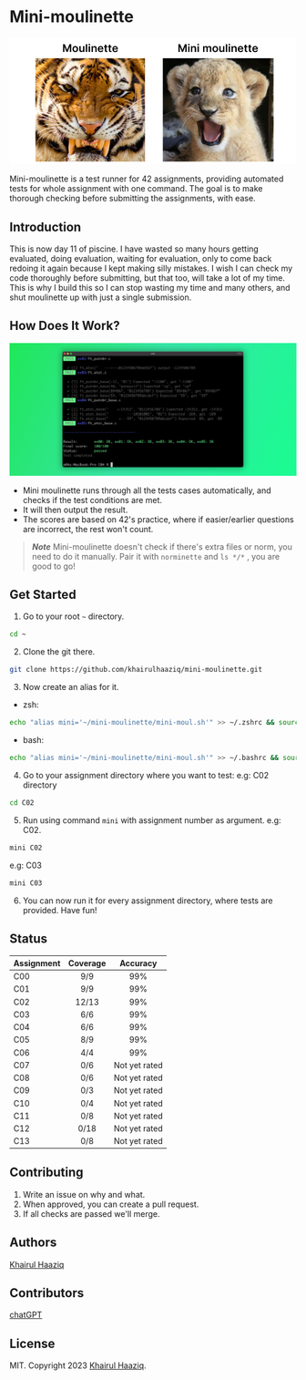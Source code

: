 # Mini-moulinette

![mini-moulinette](mini-moulinette.jpg)

Mini-moulinette is a test runner for 42 assignments, providing automated tests for whole assignment with one command. The goal is to make thorough checking before submitting the assignments, with ease.


## Introduction

This is now day 11 of piscine. I have wasted so many hours getting evaluated, doing evaluation, waiting for evaluation, only to come back redoing it again because I kept making silly mistakes. I wish I can check my code thoroughly before submitting, but that too, will take a lot of my time. This is why I build this so I can stop wasting my time and many others, and shut moulinette up with just a single submission.


## How Does It Work?

![screenshot](screenshot.jpg)

- Mini moulinette runs through all the tests cases automatically, and checks if the test conditions are met.
- It will then output the result.
- The scores are based on 42's practice, where if easier/earlier questions are incorrect, the rest won't count.

> ***Note***
> Mini-moulinette doesn't check if there's extra files or norm, you need to do it manually. Pair it with `norminette` and `ls */*` , you are good to go!


## Get Started

1. Go to your root `~` directory.

```bash
cd ~
```


2. Clone the git there.

```bash
git clone https://github.com/khairulhaaziq/mini-moulinette.git
```


3. Now create an alias for it.

- zsh:

```zsh
echo "alias mini='~/mini-moulinette/mini-moul.sh'" >> ~/.zshrc && source ~/.zshrc
```

- bash:

```bash
echo "alias mini='~/mini-moulinette/mini-moul.sh'" >> ~/.bashrc && source ~/.bashrc
```


4. Go to your assignment directory where you want to test: e.g: C02 directory

```bash
cd C02
```


5. Run using command `mini` with assignment number as argument. e.g: C02.

```bash
mini C02
```

e.g: C03

```bash
mini C03
```

6. You can now run it for every assignment directory, where tests are provided. Have fun!


## Status

| Assignment            | Coverage                   | Accuracy         |
| :-------------------- | :------------------------: | :--------------: |
| C00                   | 9/9                        | 99%              |
| C01                   | 9/9                        | 99%              |
| C02                   | 12/13                      | 99%              |
| C03                   | 6/6                        | 99%              |
| C04                   | 6/6                        | 99%              |
| C05                   | 8/9                        | 99%              |
| C06                   | 4/4                        | 99%              |
| C07                   | 0/6                        | Not yet rated    |
| C08                   | 0/6                        | Not yet rated    |
| C09                   | 0/3                        | Not yet rated    |
| C10                   | 0/4                        | Not yet rated    |
| C11                   | 0/8                        | Not yet rated    |
| C12                   | 0/18                       | Not yet rated    |
| C13                   | 0/8                        | Not yet rated    |


## Contributing

1. Write an issue on why and what.
2. When approved, you can create a pull request.
3. If all checks are passed we'll merge.


## Authors

[Khairul Haaziq](https://github.com/khairulhaaziq)


## Contributors

[chatGPT](ai.com)


## License

MIT. Copyright 2023 [Khairul Haaziq](https://github.com/khairulhaaziq).
